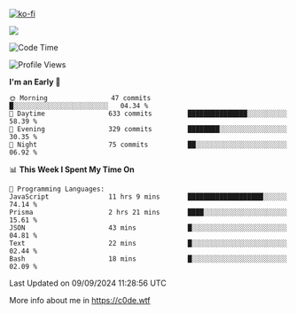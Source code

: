 [![ko-fi](https://ko-fi.com/img/githubbutton_sm.svg)](https://ko-fi.com/Z8Z4Y2LKX)

<a href="https://wakatime.com"><img src="https://wakatime.com/share/@c0dezin/b7f18a7c-ab3a-40b8-8bc7-b1b7bf71f1d6.svg" /></a>

<!--START_SECTION:waka-->
![Code Time](http://img.shields.io/badge/Code%20Time-97%20hrs%201%20min-blue)

![Profile Views](http://img.shields.io/badge/Profile%20Views-0-blue)

**I'm an Early 🐤** 

```text
🌞 Morning                47 commits          █░░░░░░░░░░░░░░░░░░░░░░░░   04.34 % 
🌆 Daytime                633 commits         ███████████████░░░░░░░░░░   58.39 % 
🌃 Evening                329 commits         ████████░░░░░░░░░░░░░░░░░   30.35 % 
🌙 Night                  75 commits          ██░░░░░░░░░░░░░░░░░░░░░░░   06.92 % 
```


📊 **This Week I Spent My Time On** 

```text
💬 Programming Languages: 
JavaScript               11 hrs 9 mins       ███████████████████░░░░░░   74.14 % 
Prisma                   2 hrs 21 mins       ████░░░░░░░░░░░░░░░░░░░░░   15.61 % 
JSON                     43 mins             █░░░░░░░░░░░░░░░░░░░░░░░░   04.81 % 
Text                     22 mins             █░░░░░░░░░░░░░░░░░░░░░░░░   02.44 % 
Bash                     18 mins             █░░░░░░░░░░░░░░░░░░░░░░░░   02.09 % 
```


 Last Updated on 09/09/2024 11:28:56 UTC
<!--END_SECTION:waka-->

More info about me in https://c0de.wtf
